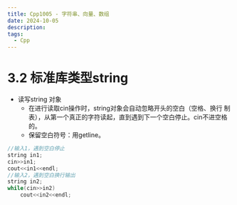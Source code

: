 ```yaml
---
title: Cpp1005 - 字符串、向量、数组
date: 2024-10-05
description:
tags:
  - Cpp
---
```

# 3.2 标准库类型string
- 读写string 对象
	- 在进行读取cin操作时，string对象会自动忽略开头的空白（空格、换行 制表），从第一个真正的字符读起，直到遇到下一个空白停止。cin不进空格的。
	- 保留空白符号：用getline。
```cpp
//输入1，遇到空白停止
string in1;
cin>>in1;
cout<<in1<<endl;
//输入2，遇到空白换行输出
string in2;
while(cin>>in2)
	cout<<in2<<endl;
```